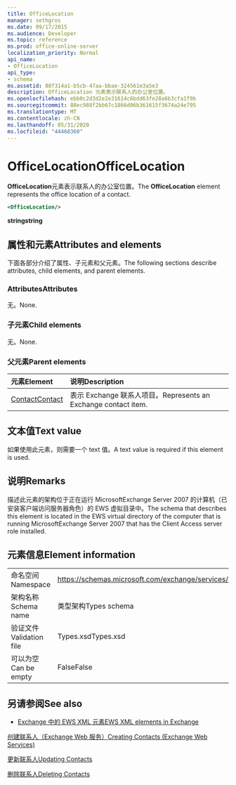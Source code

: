 ```yaml
---
title: OfficeLocation
manager: sethgros
ms.date: 09/17/2015
ms.audience: Developer
ms.topic: reference
ms.prod: office-online-server
localization_priority: Normal
api_name:
- OfficeLocation
api_type:
- schema
ms.assetid: 88f314a1-b5cb-47aa-bbae-324561e3a5e3
description: OfficeLocation 元素表示联系人的办公室位置。
ms.openlocfilehash: ebb0c2d3d2e2e31614c6bdd63fe28a6b3cfa1f9b
ms.sourcegitcommit: 88ec988f2bb67c1866d06b361615f3674a24e795
ms.translationtype: MT
ms.contentlocale: zh-CN
ms.lasthandoff: 05/31/2020
ms.locfileid: "44468360"
---
```

# <a name="officelocation"></a><span data-ttu-id="25734-103">OfficeLocation</span><span class="sxs-lookup"><span data-stu-id="25734-103">OfficeLocation</span></span>

<span data-ttu-id="25734-104">**OfficeLocation**元素表示联系人的办公室位置。</span><span class="sxs-lookup"><span data-stu-id="25734-104">The **OfficeLocation** element represents the office location of a contact.</span></span> 
  
```xml
<OfficeLocation/>
```

 <span data-ttu-id="25734-105">**string**</span><span class="sxs-lookup"><span data-stu-id="25734-105">**string**</span></span>
## <a name="attributes-and-elements"></a><span data-ttu-id="25734-106">属性和元素</span><span class="sxs-lookup"><span data-stu-id="25734-106">Attributes and elements</span></span>

<span data-ttu-id="25734-107">下面各部分介绍了属性、子元素和父元素。</span><span class="sxs-lookup"><span data-stu-id="25734-107">The following sections describe attributes, child elements, and parent elements.</span></span>
  
### <a name="attributes"></a><span data-ttu-id="25734-108">Attributes</span><span class="sxs-lookup"><span data-stu-id="25734-108">Attributes</span></span>

<span data-ttu-id="25734-109">无。</span><span class="sxs-lookup"><span data-stu-id="25734-109">None.</span></span>
  
### <a name="child-elements"></a><span data-ttu-id="25734-110">子元素</span><span class="sxs-lookup"><span data-stu-id="25734-110">Child elements</span></span>

<span data-ttu-id="25734-111">无。</span><span class="sxs-lookup"><span data-stu-id="25734-111">None.</span></span>
  
### <a name="parent-elements"></a><span data-ttu-id="25734-112">父元素</span><span class="sxs-lookup"><span data-stu-id="25734-112">Parent elements</span></span>

|<span data-ttu-id="25734-113">**元素**</span><span class="sxs-lookup"><span data-stu-id="25734-113">**Element**</span></span>|<span data-ttu-id="25734-114">**说明**</span><span class="sxs-lookup"><span data-stu-id="25734-114">**Description**</span></span>|
|:-----|:-----|
|[<span data-ttu-id="25734-115">Contact</span><span class="sxs-lookup"><span data-stu-id="25734-115">Contact</span></span>](contact.md) <br/> |<span data-ttu-id="25734-116">表示 Exchange 联系人项目。</span><span class="sxs-lookup"><span data-stu-id="25734-116">Represents an Exchange contact item.</span></span>  <br/> |
   
## <a name="text-value"></a><span data-ttu-id="25734-117">文本值</span><span class="sxs-lookup"><span data-stu-id="25734-117">Text value</span></span>

<span data-ttu-id="25734-118">如果使用此元素，则需要一个 text 值。</span><span class="sxs-lookup"><span data-stu-id="25734-118">A text value is required if this element is used.</span></span>
  
## <a name="remarks"></a><span data-ttu-id="25734-119">说明</span><span class="sxs-lookup"><span data-stu-id="25734-119">Remarks</span></span>

<span data-ttu-id="25734-120">描述此元素的架构位于正在运行 MicrosoftExchange Server 2007 的计算机（已安装客户端访问服务器角色）的 EWS 虚拟目录中。</span><span class="sxs-lookup"><span data-stu-id="25734-120">The schema that describes this element is located in the EWS virtual directory of the computer that is running MicrosoftExchange Server 2007 that has the Client Access server role installed.</span></span>
  
## <a name="element-information"></a><span data-ttu-id="25734-121">元素信息</span><span class="sxs-lookup"><span data-stu-id="25734-121">Element information</span></span>

|||
|:-----|:-----|
|<span data-ttu-id="25734-122">命名空间</span><span class="sxs-lookup"><span data-stu-id="25734-122">Namespace</span></span>  <br/> |https://schemas.microsoft.com/exchange/services/2006/types  <br/> |
|<span data-ttu-id="25734-123">架构名称</span><span class="sxs-lookup"><span data-stu-id="25734-123">Schema name</span></span>  <br/> |<span data-ttu-id="25734-124">类型架构</span><span class="sxs-lookup"><span data-stu-id="25734-124">Types schema</span></span>  <br/> |
|<span data-ttu-id="25734-125">验证文件</span><span class="sxs-lookup"><span data-stu-id="25734-125">Validation file</span></span>  <br/> |<span data-ttu-id="25734-126">Types.xsd</span><span class="sxs-lookup"><span data-stu-id="25734-126">Types.xsd</span></span>  <br/> |
|<span data-ttu-id="25734-127">可以为空</span><span class="sxs-lookup"><span data-stu-id="25734-127">Can be empty</span></span>  <br/> |<span data-ttu-id="25734-128">False</span><span class="sxs-lookup"><span data-stu-id="25734-128">False</span></span>  <br/> |
   
## <a name="see-also"></a><span data-ttu-id="25734-129">另请参阅</span><span class="sxs-lookup"><span data-stu-id="25734-129">See also</span></span>



- [<span data-ttu-id="25734-130">Exchange 中的 EWS XML 元素</span><span class="sxs-lookup"><span data-stu-id="25734-130">EWS XML elements in Exchange</span></span>](ews-xml-elements-in-exchange.md)


[<span data-ttu-id="25734-131">创建联系人（Exchange Web 服务）</span><span class="sxs-lookup"><span data-stu-id="25734-131">Creating Contacts (Exchange Web Services)</span></span>](https://msdn.microsoft.com/library/4845917e-70d1-481c-bbd7-011ec6571789%28Office.15%29.aspx)
  
[<span data-ttu-id="25734-132">更新联系人</span><span class="sxs-lookup"><span data-stu-id="25734-132">Updating Contacts</span></span>](https://msdn.microsoft.com/library/9a865953-b94a-4229-b632-2dee433314be%28Office.15%29.aspx)
  
[<span data-ttu-id="25734-133">删除联系人</span><span class="sxs-lookup"><span data-stu-id="25734-133">Deleting Contacts</span></span>](https://msdn.microsoft.com/library/fcc3dc84-cd3e-455e-a1a7-ae6921c9b588%28Office.15%29.aspx)

